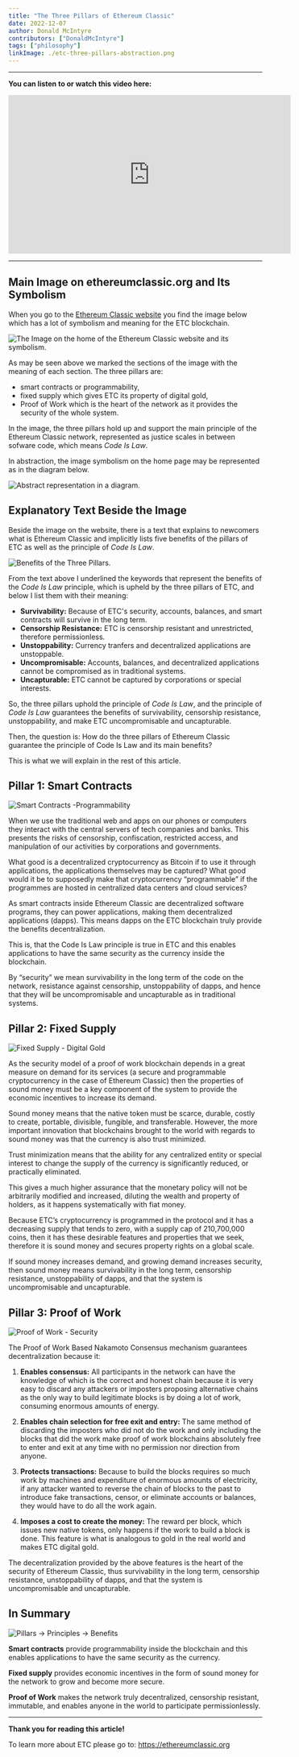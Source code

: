 ```yaml
---
title: "The Three Pillars of Ethereum Classic"
date: 2022-12-07
author: Donald McIntyre
contributors: ["DonaldMcIntyre"]
tags: ["philosophy"]
linkImage: ./etc-three-pillars-abstraction.png
---
```


---
**You can listen to or watch this video here:**

<iframe width="560" height="315" src="https://www.youtube.com/embed/GJqwZvFRZMY" title="YouTube video player" frameborder="0" allow="accelerometer; autoplay; clipboard-write; encrypted-media; gyroscope; picture-in-picture" allowfullscreen></iframe>

---

## Main Image on ethereumclassic.org and Its Symbolism

When you go to the [Ethereum Classic website](https://ethereumclassic.org) you find the image below which has a lot of symbolism and meaning for the ETC blockchain. 

![The Image on the home of the Ethereum Classic website and its symbolism.](./etc-three-pillars-home-image.png)

As may be seen above we marked the sections of the image with the meaning of each section. The three pillars are:

- smart contracts or programmability, 
- fixed supply which gives ETC its property of digital gold,
- Proof of Work which is the heart of the network as it provides the security of the whole system.

In the image, the three pillars hold up and support the main principle of the Ethereum Classic network, represented as justice scales in between sofware code, which means *Code Is Law*.

In abstraction, the image symbolism on the home page may be represented as in the diagram below.

![Abstract representation in a diagram.](./etc-three-pillars-abstraction.png)

## Explanatory Text Beside the Image

Beside the image on the website, there is a text that explains to newcomers what is Ethereum Classic and implicitly lists five benefits of the pillars of ETC as well as the principle of *Code Is Law*.

![Benefits of the Three Pillars.](./etc-three-pillars-image-explained.png)

From the text above I underlined the keywords that represent the benefits of the *Code Is Law* principle, which is upheld by the three pillars of ETC, and below I list them with their meaning:

- **Survivability:** Because of ETC's security, accounts, balances, and smart contracts will survive in the long term.
- **Censorship Resistance:** ETC is censorship resistant and unrestricted, therefore permissionless.
- **Unstoppability:** Currency tranfers and decentralized applications are unstoppable.
- **Uncompromisable:** Accounts, balances, and decentralized applications cannot be compromised as in traditional systems. 
- **Uncapturable:** ETC cannot be captured by corporations or special interests.

So, the three pillars uphold the principle of *Code Is Law*, and the principle of *Code Is Law* guarantees the benefits of survivability, censorship resistance, unstoppability, and make ETC uncompromisable and uncapturable.

Then, the question is: How do the three pillars of Ethereum Classic guarantee the principle of Code Is Law and its main benefits?

This is what we will explain in the rest of this article.

## Pillar 1: Smart Contracts

![Smart Contracts -Programmability](./etc-pillar-smart-contracts.png)

When we use the traditional web and apps on our phones or computers they interact with the central servers of tech companies and banks. This presents the risks of censorship, confiscation, restricted access, and manipulation of our activities by corporations and governments.

What good is a decentralized cryptocurrency as Bitcoin if to use it through applications, the applications themselves may be captured? What good would it be to supposedly make that cryptocurrency “programmable” if the programmes are hosted in centralized data centers and cloud services?

As smart contracts inside Ethereum Classic are decentralized software programs, they can power applications, making them decentralized applications (dapps). This means dapps on the ETC blockchain truly provide the benefits decentralization. 

This is, that the Code Is Law principle is true in ETC and this enables applications to have the same security as the currency inside the blockchain.

By “security” we mean survivability in the long term of the code on the network, resistance against censorship, unstoppability of dapps, and hence that they will be uncompromisable and uncapturable as in traditional systems.

## Pillar 2: Fixed Supply

![Fixed Supply - Digital Gold](./etc-pillar-fixed-supply.png)

As the security model of a proof of work blockchain depends in a great measure on demand for its services (a secure and programmable cryptocurrency in the case of Ethereum Classic) then the properties of sound money must be a key component of the system to provide the economic incentives to increase its demand.

Sound money means that the native token must be scarce, durable, costly to create, portable, divisible, fungible, and transferable. However, the more important innovation that blockchains brought to the world with regards to sound money was that the currency is also trust minimized.

Trust minimization means that the ability for any centralized entity or special interest to change the supply of the currency is significantly reduced, or practically eliminated.

This gives a much higher assurance that the monetary policy will not be arbitrarily modified and increased, diluting the wealth and property of holders, as it happens systematically with fiat money.

Because ETC’s cryptocurrency is programmed in the protocol and it has a decreasing supply that tends to zero, with a supply cap of 210,700,000 coins, then it has these desirable features and properties that we seek, therefore it is sound money and secures property rights on a global scale.

If sound money increases demand, and growing demand increases security, then sound money means survivability in the long term, censorship resistance, unstoppability of dapps, and that the system is uncompromisable and uncapturable.

## Pillar 3: Proof of Work

![Proof of Work - Security](./etc-pillar-pow.png)

The Proof of Work Based Nakamoto Consensus mechanism guarantees decentralization because it:

1. **Enables consensus:** All participants in the network can have the knowledge of which is the correct and honest chain because it is very easy to discard any attackers or imposters proposing alternative chains as the only way to build legitimate blocks is by doing a lot of work, consuming enormous amounts of energy.

2. **Enables chain selection for free exit and entry:** The same method of discarding the imposters who did not do the work and only including the blocks that did the work make proof of work blockchains absolutely free to enter and exit at any time with no permission nor direction from anyone.

3. **Protects transactions:** Because to build the blocks requires so much work by machines and expenditure of enormous amounts of electricity, if any attacker wanted to reverse the chain of blocks to the past to introduce fake transactions, censor, or eliminate accounts or balances, they would have to do all the work again.

4. **Imposes a cost to create the money:** The reward per block, which issues new native tokens, only happens if the work to build a block is done. This feature is what is analogous to gold in the real world and makes ETC digital gold.

The decentralization provided by the above features is the heart of the security of Ethereum Classic, thus survivability in the long term, censorship resistance, unstoppability of dapps, and that the system is uncompromisable and uncapturable.

## In Summary

![Pillars -> Principles -> Benefits](./etc-three-pillars-summary.png)

**Smart contracts** provide programmability inside the blockchain and this enables applications to have the same security as the currency.

**Fixed supply** provides economic incentives in the form of sound money for the network to grow and become more secure.

**Proof of Work** makes the network truly decentralized, censorship resistant, immutable, and enables anyone in the world to participate permissionlessly.

---

**Thank you for reading this article!**

To learn more about ETC please go to: https://ethereumclassic.org

